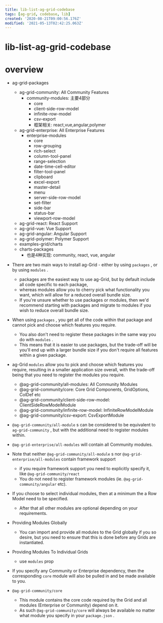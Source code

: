 ```yaml
---
title: lib-list-ag-grid-codebase
tags: [ag-grid, codebase, lib]
created: '2020-08-21T09:00:56.176Z'
modified: '2021-05-13T02:42:25.063Z'
---
```


# lib-list-ag-grid-codebase

# overview

- ag-grid-packages
  - ag-grid-community: All Community Features
    - community-modules: 主要4部分
      - core
      - client-side-row-model 
      - infinite-row-model
      - csv-export 
      - 框架相关: react,vue,angular,polymer
  - ag-grid-enterprise: All Enterprise Features
    - enterprise-modules
      - core
      - row-grouping
      - rich-select
      - column-tool-panel
      - range-selection
      - date-time-cell-editor
      - filter-tool-panel
      - clipboard
      - excel-export
      - master-detail
      - menu
      - server-side-row-model 
      - set-filter
      - side-bar
      - status-bar
      - viewport-row-model
  - ag-grid-react: React Support
  - ag-grid-vue: Vue Support
  - ag-grid-angular: Angular Support
  - ag-grid-polymer: Polymer Support
  - examples-grid/charts
  - charts-packages
    - 也是4种实现: community, react, vue, angular

- There are two main ways to install ag-Grid - either by using `packages` , or by using `modules` .
  - packages are the easiest way to use ag-Grid, but by default include all code specific to each package, 
  - whereas modules allow you to cherry pick what functionality you want, which will allow for a reduced overall bundle size.
  - If you're unsure whether to use packages or modules, then we'd recommend starting with packages and migrate to modules if you wish to reduce overall bundle size.
- When using `packages` , you get all of the code within that package and cannot pick and choose which features you require. 
  - You also don't need to register these packages in the same way you do with `modules` .
  - This means that it is easier to use packages, but the trade-off will be you'll end up with a larger bundle size if you don't require all features within a given package.

- ag-Grid `modules` allow you to pick and choose which features you require, resulting in a smaller application size overall, with the trade-off being that you need to register the modules you require.
  - @ag-grid-community/all-modules: All Community Modules
  - @ag-grid-community/core: Core Grid Components, GridOptions, ColDef etc
  - @ag-grid-community/client-side-row-model: ClientSideRowModelModule
  - @ag-grid-community/infinite-row-model: InfiniteRowModelModule
  - @ag-grid-community/csv-export: CsvExportModule

- `@ag-grid-community/all-module` s can be considered to be equivalent to `ag-grid-community` , but with the additional need to register modules within.
- `@ag-grid-enterprise/all-modules` will contain all Community modules.
- Note that neither `@ag-grid-community/all-module` s nor `@ag-grid-enterprise/all-modules` contain framework support 
  - if you require framework support you need to explicitly specify it, like `@ag-grid-community/react`
  - You do not need to register framework modules (ie. `@ag-grid-community/angular` etc).
- If you choose to select individual modules, then at a minimum the a Row Model need to be specified. 
  - After that all other modules are optional depending on your requirements.
- Providing Modules Globally
  - You can import and provide all modules to the Grid globally if you so desire, but you need to ensure that this is done before any Grids are instantiated.
- Providing Modules To Individual Grids
  - use `modules` prop
- If you specify any Community or Enterprise dependency, then the corresponding `core` module will also be pulled in and be made available to you.
- `@ag-grid-community/core`
  - This module contains the core code required by the Grid and all modules (Enterprise or Community) depend on it. 
  - As such `@ag-grid-community/core` will always be available no matter what module you specify in your `package.json` .
